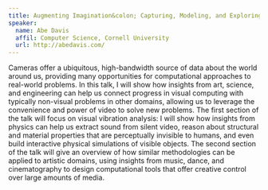 ```yaml
---
title: Augmenting Imagination&colon; Capturing, Modeling, and Exploring the World Through Video
speaker:
  name: Abe Davis
  affil: Computer Science, Cornell University
  url: http://abedavis.com/
---
```


Cameras offer a ubiquitous, high-bandwidth source of data about the world around us, providing many opportunities for computational approaches to real-world problems. In this talk, I will show how insights from art, science, and engineering can help us connect progress in visual computing with typically non-visual problems in other domains, allowing us to leverage the convenience and power of video to solve new problems. The first section of the talk will focus on visual vibration analysis: I will show how insights from physics can help us extract sound from silent video, reason about structural and material properties that are perceptually invisible to humans, and even build interactive physical simulations of visible objects. The second section of the talk will give an overview of how similar methodologies can be applied to artistic domains, using insights from music, dance, and cinematography to design computational tools that offer creative control over large amounts of media.

